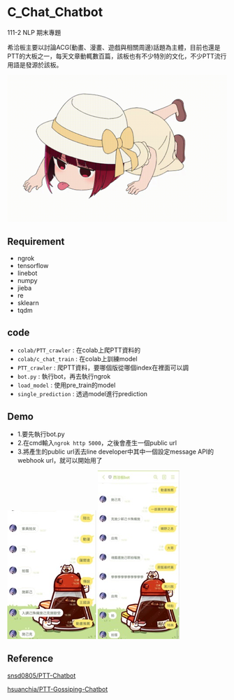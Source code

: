# C_Chat_Chatbot
111-2 NLP 期末專題

希洽板主要以討論ACG(動畫、漫畫、遊戲與相關周邊)話題為主體，目前也還是PTT的大板之一，每天文章動輒數百篇，該板也有不少特別的文化，不少PTT流行用語是發源於該板。

![image](https://github.com/doudou030/C_Chat_Chatbot/blob/main/img/yuma.gif?raw=true)
## Requirement
- ngrok
- tensorflow
- linebot
- numpy
- jieba
- re
- sklearn
- tqdm

## code
- `colab/PTT_crawler` : 在colab上爬PTT資料的
- `colab/c_chat_train` : 在colab上訓練model
- `PTT_crawler` : 爬PTT資料，要哪個版從哪個index在裡面可以調
- `bot.py` : 執行bot，再去執行ngrok
- `load_model` : 使用pre_train的model
- `single_prediction` : 透過model進行prediction

## Demo
- 1.要先執行bot.py
- 2.在cmd輸入`ngrok http 5000`，之後會產生一個public url
- 3.將產生的public url丟去line developer中其中一個設定message API的webhook url，就可以開始用了

![image](https://github.com/doudou030/C_Chat_Chatbot/blob/main/img/demo1.jpg?raw=true)
![image](https://github.com/doudou030/C_Chat_Chatbot/blob/main/img/demo2.jpg?raw=true)

## Reference

[snsd0805/PTT-Chatbot](https://github.com/snsd0805/PTT-Chatbot/tree/master)

[hsuanchia/PTT-Gossiping-Chatbot](https://github.com/hsuanchia/PTT-Gossiping-Chatbot)
